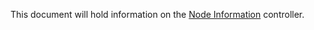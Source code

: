 This document will hold information on the [Node Information](https://github.com/vKubeViewer/vkubeviewer/blob/main/controllers/nodeinfo_controller.go) controller.
